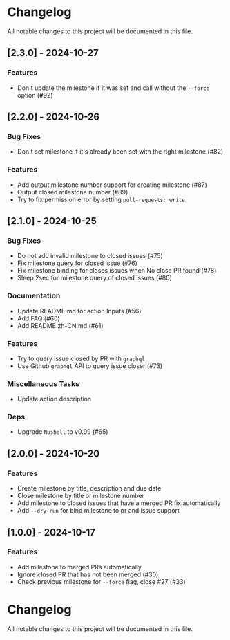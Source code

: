 # Changelog
All notable changes to this project will be documented in this file.

## [2.3.0] - 2024-10-27

### Features

- Don't update the milestone if it was set and call without the `--force` option (#92)

## [2.2.0] - 2024-10-26

### Bug Fixes

- Don't set milestone if it's already been set with the right milestone (#82)

### Features

- Add output milestone number support for creating milestone (#87)
- Output closed milestone number (#89)
- Try to fix permission error by setting `pull-requests: write`

## [2.1.0] - 2024-10-25

### Bug Fixes

- Do not add invalid milestone to closed issues (#75)
- Fix milestone query for closed issue (#76)
- Fix milestone binding for closes issues when No close PR found (#78)
- Sleep 2sec for milestone query of closed issues (#80)

### Documentation

- Update README.md for action Inputs (#56)
- Add FAQ (#60)
- Add README.zh-CN.md (#61)

### Features

- Try to query issue closed by PR with `graphql`
- Use Github `graphql` API to query issue closer (#73)

### Miscellaneous Tasks

- Update action description

### Deps

- Upgrade `Nushell` to v0.99 (#65)

## [2.0.0] - 2024-10-20

### Features

- Create milestone by title, description and due date
- Close milestone by title or milestone number
- Add milestone to closed issues that have a merged PR fix automatically
- Add `--dry-run` for bind milestone to pr and issue support

## [1.0.0] - 2024-10-17

### Features

- Add milestone to merged PRs automatically
- Ignore closed PR that has not been merged (#30)
- Check previous milestone for `--force` flag, close #27 (#33)

# Changelog
All notable changes to this project will be documented in this file.
